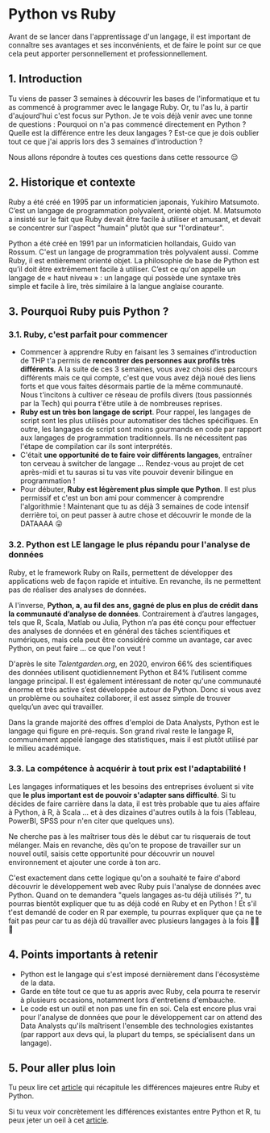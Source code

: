 # Python vs Ruby

Avant de se lancer dans l'apprentissage d'un langage, il est important de connaître ses avantages et ses inconvénients, et de faire le point sur ce que cela peut apporter personnellement et professionnellement.

## 1. Introduction
Tu viens de passer 3 semaines à découvrir les bases de l'informatique et tu as commencé à programmer avec le langage Ruby. Or, tu l'as lu, à partir d'aujourd'hui c'est focus sur Python. Je te vois déjà venir avec une tonne de questions  : Pourquoi on n'a pas commencé directement en Python ? Quelle est la différence entre les deux langages ? Est-ce que je dois oublier tout ce que j'ai appris lors des 3 semaines d'introduction ?

Nous allons répondre à toutes ces questions dans cette ressource 😌

## 2. Historique et contexte
Ruby a été créé en 1995 par un informaticien japonais, Yukihiro Matsumoto. C’est un langage de programmation polyvalent, orienté objet. M. Matsumoto a insisté sur le fait que Ruby devait être facile à utiliser et amusant, et devait se concentrer sur l'aspect "humain" plutôt que sur "l'ordinateur".

Python a été créé en 1991 par un informaticien hollandais, Guido van Rossum. C'est un langage de programmation très polyvalent aussi. Comme Ruby, il est entièrement orienté objet. La philosophie de base de Python est qu’il doit être extrêmement facile à utiliser. C’est ce qu'on appelle un langage de « haut niveau » : un langage qui possède une syntaxe très simple et facile à lire, très similaire à la langue anglaise courante.

## 3. Pourquoi Ruby puis Python ?

### 3.1. Ruby, c'est parfait pour commencer

- Commencer à apprendre Ruby en faisant les 3 semaines d'introduction de THP t'a permis de **rencontrer des personnes aux profils très différents**. A la suite de ces 3 semaines, vous avez choisi des parcours différents mais ce qui compte, c'est que vous avez déjà noué des liens forts et que vous faites désormais partie de la même communauté. Nous t'incitons à cultiver ce réseau de profils divers (tous passionnés par la Tech) qui pourra t'être utile à de nombreuses reprises.
- **Ruby est un très bon langage de script**. Pour rappel, les langages de script sont les plus utilisés pour automatiser des tâches spécifiques. En outre, les langages de script sont moins gourmands en code par rapport aux langages de programmation traditionnels. Ils ne nécessitent pas l'étape de compilation car ils sont interprétés.
- C'était **une opportunité de te faire voir différents langages**, entraîner ton cerveau à switcher de langage ... Rendez-vous au projet de cet après-midi et tu sauras si tu vas vite pouvoir devenir bilingue en programmation !
- Pour débuter, **Ruby est légèrement plus simple que Python**. Il est plus permissif et c'est un bon ami pour commencer à comprendre l'algorithmie ! Maintenant que tu as déjà 3 semaines de code intensif derrière toi, on peut passer à autre chose et découvrir le monde de la DATAAAA 😜


### 3.2. Python est LE langage le plus répandu pour l'analyse de données

Ruby, et le framework Ruby on Rails, permettent de développer des applications web de façon rapide et intuitive. En revanche, ils ne permettent pas de réaliser des analyses de données.

A l'inverse, **Python, a, au fil des ans, gagné de plus en plus de crédit dans la communauté d’analyse de données**. Contrairement à d’autres langages, tels que R, Scala, Matlab ou Julia, Python n’a pas été conçu pour effectuer des analyses de données et en général des tâches scientifiques et numériques, mais cela peut être considéré comme un avantage, car avec Python, on peut faire … ce que l'on veut !

D'après le site *Talentgarden.org*, en 2020, environ 66% des scientifiques des données utilisent quotidiennement Python et 84% l’utilisent comme langage principal. Il est également intéressant de noter qu'une communauté énorme et très active s’est développée autour de Python. Donc si vous avez un problème ou souhaitez collaborer, il est assez simple de trouver quelqu’un avec qui travailler. 

Dans la grande majorité des offres d'emploi de Data Analysts, Python est le langage qui figure en pré-requis. 
Son grand rival reste le langage R, communément appelé langage des statistiques, mais il est plutôt utilisé par le milieu académique.

### 3.3. La compétence à acquérir à tout prix est l'adaptabilité !

Les langages informatiques et les besoins des entreprises évoluent si vite que **le plus important est de pouvoir s'adapter sans difficulté**. Si tu décides de faire carrière dans la data, il est très probable que tu aies affaire à Python, à R, à Scala ... et à des dizaines d'autres outils à la fois (Tableau, PowerBI, SPSS pour n'en citer que quelques uns).

Ne cherche pas à les maîtriser tous dès le début car tu risquerais de tout mélanger. Mais en revanche, dès qu'on te propose de travailler sur un nouvel outil, saisis cette opportunité pour découvrir un nouvel environnement et ajouter une corde à ton arc. 

C'est exactement dans cette logique qu'on a souhaité te faire d'abord découvrir le développement web avec Ruby puis l'analyse de données avec Python. Quand on te demandera "quels langages as-tu déjà utilisés ?", tu pourras bientôt expliquer que tu as déjà codé en Ruby et en Python !
Et s'il t'est demandé de coder en R par exemple, tu pourras expliquer que ça ne te fait pas peur car tu as déjà dû travailler avec plusieurs langages à la fois 💪💪💪

## 4. Points importants à retenir

- Python est le langage qui s'est imposé dernièrement dans l'écosystème de la data.
- Garde en tête tout ce que tu as appris avec Ruby, cela pourra te reservir à plusieurs occasions, notamment lors d'entretiens d'embauche.
- Le code est un outil et non pas une fin en soi. Cela est encore plus vrai pour l'analyse de données que pour le développement car on attend des Data Analysts qu'ils maîtrisent l'ensemble des technologies existantes (par rapport aux devs qui, la plupart du temps, se spécialisent dans un langage).

## 5. Pour aller plus loin
Tu peux lire cet [article](https://learn.onemonth.com/fr/ruby-vs-python-quelle-est-la-difference/) qui récapitule les différences majeures entre Ruby et Python.

Si tu veux voir concrètement les différences existantes entre Python et R, tu peux jeter un oeil à cet [article](https://moncoachdata.com/blog/duel-python-vs-r/).
